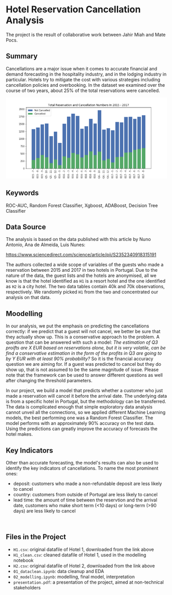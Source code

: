 # Hotel Reservation Cancellation Analysis

The project is the result of collaborative work between Jahir Miah and Mate Pocs. 
<br>

## Summary
Cancellations are a major issue when it comes to accurate financial and demand forecasting in the hospitality industry, and in the lodging industry in particular.  Hotels try to mitigate the cost with various strategies including cancellation policies and overbooking. In the dataset we examined over the course of two years, about 25% of the total reservations were cancelled.
<br>

![](cover_chart.png)

## Keywords
ROC-AUC, Random Forest Classifier, Xgboost, ADABoost, Decision Tree Classifier
<br>

## Data Source
The analysis is based on the data published with this article by Nuno Antonio, Ana de Almeida, Luis Nunes:

https://www.sciencedirect.com/science/article/pii/S2352340918315191

The authors collected a wide scope of variables of the guests who made a reservation between 2015 and 2017 in two hotels in Portugal. Due to the nature of the data, the guest lists and the hotels are anonymised, all we know is that the hotel identified as `H1` is a resort hotel and the one identified as `H2` is a city hotel. The two data tables contain 40k and 70k observations, respectively. We randomly picked `H1` from the two and concentrated our analysis on that data. 
<br>

## Moodelling
In our analysis, we put the emphasis on predicting the cancellations correctly: if we predict that a guest will not cancel, we better be sure that they actually show up. This is a conservative approach to the problem. A question that can be answered with such a model: _The estimation of Q3 proifts are X EUR based on reservations alone, but it is very volatile, can be find a conservative estimation in the form of the profits in Q3 are going to by Y EUR with at least 90% probability?_ So it is the financial accuracy question we are aiming for. If a guest was predicted to cancel but they do show up, that is not assumed to be the same magnitude of issue. Please note that the framework can be used to answer different questions as well after changing the threshold parameters.
<br>

In our project, we build a model that predicts whether a customer who just made a reservation will cancel it before the arrival date. The underlying data is from a specific hotel in Portugal, but the methodology can be transferred. The data is complicated enough that simple exploratory data analysis cannot unveil all the connections, so we applied different Machine Learning models, the best performing one was a Random Forest Classifier. The model performs with an approximately 90% accuracy on the test data. Using the predictions can greatly improve the accuracy of forecasts the hotel makes. 
<br>

## Key Indicators
Other than accurate forecasting, the model's results can also be used to identify the key indicators of cancellations. To name the most prominent ones: 
<br>
- deposit: customers who made a non-refundable deposit are less likely to cancel
- country: customers from outside of Portugal are less likely to cancel
- lead time: the amount of time between the reservtion and the arrival date, customers who make short term (<10 days) or long-term (>90 days) are less likely to cancel
<br>

## Files in the Project
- `H1.csv`: original datafile of Hotel 1, downloaded from the link above
- `H1_clean.csv`: cleaned datafile of Hotel 1, used in the modelling notebook
- `H2.csv`: original datafile of Hotel 2, downloaded from the link above
- `01_dataclean.ipynb`: data cleanup and EDA
- `02_modelling.ipynb`: modelling, final model, interpretation
- `presentation.pdf`: a presentation of the project, aimed at non-technical stakeholders
